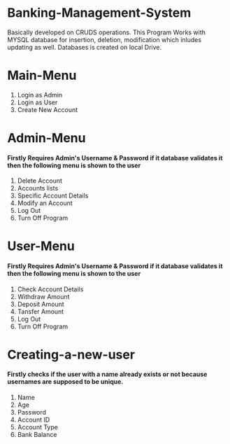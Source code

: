 # Banking-Management-System
Basically developed on CRUDS operations. This Program Works with MYSQL database for insertion, deletion, modification which inludes updating as well.
Databases is created on local Drive.
# Main-Menu
1. Login as Admin
2. Login as User
3. Create New Account
# Admin-Menu
#### Firstly Requires Admin's Username & Password if it database validates it then the following menu is shown to the user
1. Delete Account
2. Accounts lists
3. Specific Account Details
4. Modify an Account
5. Log Out
6. Turn Off Program
# User-Menu
#### Firstly Requires Admin's Username & Password if it database validates it then the following menu is shown to the user
1. Check Account Details
2. Withdraw Amount
3. Deposit Amount
4. Tansfer Amount
5. Log Out
6. Turn Off Program
# Creating-a-new-user
#### Firstly checks if the user with a name already exists or not because usernames are supposed to be unique.
1. Name
2. Age
3. Password
4. Account ID
5. Account Type
6. Bank Balance
